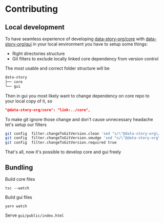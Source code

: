 # Contributing

## Local development

To have seamless experience of developing [data-story-org/core](https://github.com/data-story-org/core) with [data-story-org/gui](https://github.com/data-story-org/gui) in your local environment you have to setup some things:

- Right directories structure
- Git filters to exclude locally linked core dependency from version control

The most usable and correct folder structure will be

```sh
data-story
├── core
└── gui
```

Then in gui you most likely want to change dependency on core repo to your local copy of it, so

```json
"@data-story-org/core": "link:../core",
```

To make git ignore those change and don't cause unnecessary headache let's setup our filters

```sh
git config  filter.changeToGitVersion.clean 'sed "s/\"@data-story-org\/core\": .*/\"@data-story-org\/core\": \"data-story-org\/core#master\",/"'
git config  filter.changeToGitVersion.smudge 'sed "s/\"@data-story-org\/core\": .*/\"@data-story-org\/core\": \"link:..\/core\",/"'
git config  filter.changeToGitVersion.required true
```

That's all, now it's possible to develop core and gui freely

## Bundling

Build core files

```
tsc --watch
```

Build gui files

```
yarn watch
```

Serve `gui/public/index.html`
